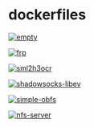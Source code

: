 # dockerfiles

[![empty](https://github.com/hkloudou/dockerfiles/actions/workflows/empty.yml/badge.svg)](https://github.com/hkloudou/dockerfiles/actions/workflows/empty.yml)

[![frp](https://github.com/hkloudou/dockerfiles/actions/workflows/frp.yml/badge.svg)](https://github.com/hkloudou/dockerfiles/actions/workflows/frp.yml)

[![sml2h3ocr](https://github.com/hkloudou/dockerfiles/actions/workflows/sml2h3ocr.yml/badge.svg)](https://github.com/hkloudou/dockerfiles/actions/workflows/sml2h3ocr.yml)

[![shadowsocks-libev](https://github.com/hkloudou/dockerfiles/actions/workflows/shadowsocks-libev.yml/badge.svg)](https://github.com/hkloudou/dockerfiles/actions/workflows/shadowsocks-libev.yml)

[![simple-obfs](https://github.com/hkloudou/dockerfiles/actions/workflows/simple-obfs.yml/badge.svg)](https://github.com/hkloudou/dockerfiles/actions/workflows/simple-obfs.yml)


[![nfs-server](https://github.com/hkloudou/dockerfiles/actions/workflows/nfs-server.yml/badge.svg)](https://github.com/hkloudou/dockerfiles/actions/workflows/nfs-server.yml)
